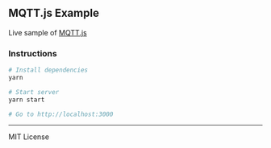MQTT.js Example
--------
Live sample of [MQTT.js]

### Instructions
```bash
# Install dependencies
yarn

# Start server
yarn start

# Go to http://localhost:3000
```

--------

MIT License

[MQTT.js]: https://github.com/mqttjs/MQTT.js
